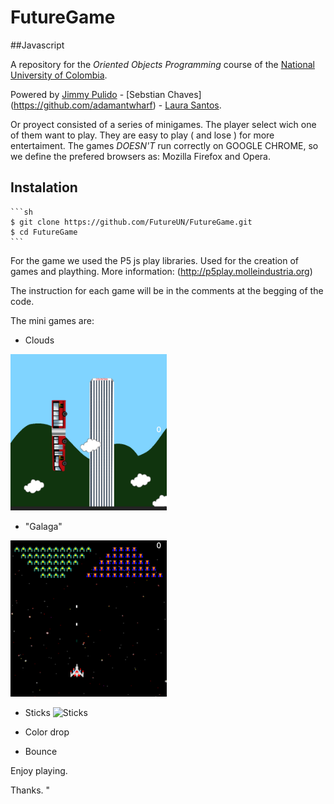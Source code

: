 
# FutureGame
##Javascript

A repository for the *Oriented Objects Programming* course of the [National University of Colombia](http://www.unal.edu.co/).

Powered by [Jimmy Pulido](https://github.com/jiapulidoar) - [Sebstian Chaves] (https://github.com/adamantwharf) - [Laura Santos](https://github.com/lsfinite). 

Or proyect consisted of a series of minigames. The player select wich one of them want to play. 
They are easy to play ( and lose ) for more entertaiment. 
The games _DOESN'T_ run correctly on  GOOGLE CHROME, so we define the prefered browsers as: Mozilla Firefox and Opera.

## Instalation 

    ```sh
    $ git clone https://github.com/FutureUN/FutureGame.git
    $ cd FutureGame
    ```

For the game we used the P5 js play libraries. Used for the creation of games and plaything. 
More information: (http://p5play.molleindustria.org)

The instruction for each game will be in the comments at the begging of the code.

The mini games are:
- Clouds
 
 <img src="Img/Cloud.png" alt="Cloud" with="250" height="250"></img>
 
- "Galaga"

 <img src="Img/Galaga.png" alt="Galaga" with="250" height="250"></img>

- Sticks 
 <img src="Img/Stick" alt="Sticks" with="250" height="50"></img>
 
- Color drop
 
- Bounce 


Enjoy playing. 


Thanks. "

